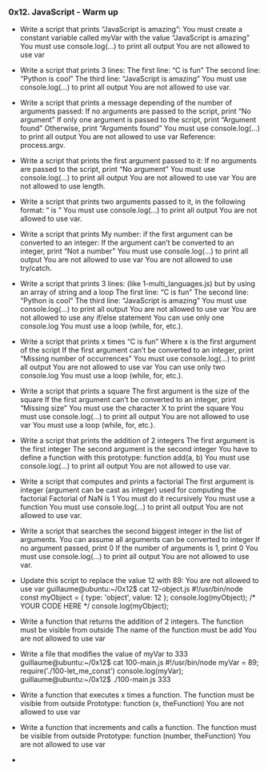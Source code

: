 ### 0x12. JavaScript - Warm up

- Write a script that prints “JavaScript is amazing”:
  You must create a constant variable called myVar with the value
  “JavaScript is amazing”
  You must use console.log(...) to print all output
  You are not allowed to use var

- Write a script that prints 3 lines:
  The first line: “C is fun”
  The second line: “Python is cool”
  The third line: “JavaScript is amazing”
  You must use console.log(...) to print all output
  You are not allowed to use var.

- Write a script that prints a message depending of the number of
  arguments passed:
  If no arguments are passed to the script, print “No argument”
  If only one argument is passed to the script, print “Argument found”
  Otherwise, print “Arguments found”
  You must use console.log(...) to print all output
  You are not allowed to use var
  Reference: process.argv.

- Write a script that prints the first argument passed to it:
  If no arguments are passed to the script, print “No argument”
  You must use console.log(...) to print all output
  You are not allowed to use var
  You are not allowed to use length.

- Write a script that prints two arguments passed to it, in the
  following format: “ is ”
  You must use console.log(...) to print all output
  You are not allowed to use var.

- Write a script that prints My number: <first argument converted
  in integer> if the first argument can be converted to an integer:
  If the argument can’t be converted to an integer,
  print “Not a number”
  You must use console.log(...) to print all output
  You are not allowed to use var
  You are not allowed to use try/catch.

- Write a script that prints 3 lines: (like 1-multi_languages.js)
  but by using an array of string and a loop
  The first line: “C is fun”
  The second line: “Python is cool”
  The third line: “JavaScript is amazing”
  You must use console.log(...) to print all output
  You are not allowed to use var
  You are not allowed to use any if/else statement
  You can use only one console.log
  You must use a loop (while, for, etc.).

- Write a script that prints x times “C is fun”
  Where x is the first argument of the script
  If the first argument can’t be converted to an integer,
  print “Missing number of occurrences”
  You must use console.log(...) to print all output
  You are not allowed to use var
  You can use only two console.log
  You must use a loop (while, for, etc.).

- Write a script that prints a square
  The first argument is the size of the square
  If the first argument can’t be converted to an integer,
  print “Missing size”
  You must use the character X to print the square
  You must use console.log(...) to print all output
  You are not allowed to use var
  You must use a loop (while, for, etc.).

- Write a script that prints the addition of 2 integers
  The first argument is the first integer
  The second argument is the second integer
  You have to define a function with this prototype: function add(a, b)
  You must use console.log(...) to print all output
  You are not allowed to use var.

- Write a script that computes and prints a factorial
  The first argument is integer (argument can be cast as integer) used
  for computing the factorial
  Factorial of NaN is 1
  You must do it recursively
  You must use a function
  You must use console.log(...) to print all output
  You are not allowed to use var.

- Write a script that searches the second biggest integer in
  the list of arguments.
  You can assume all arguments can be converted to integer
  If no argument passed, print 0
  If the number of arguments is 1, print 0
  You must use console.log(...) to print all output
  You are not allowed to use var.

- Update this script to replace the value 12 with 89:
  You are not allowed to use var
      	  guillaume@ubuntu:~/0x12$ cat 12-object.js
      	  #!/usr/bin/node
      	  const myObject = {
      	  type: 'object',
      	  value: 12
	  };
	  console.log(myObject);
	  /*
	  YOUR CODE HERE
      	  */
	  console.log(myObject);

- Write a function that returns the addition of 2 integers.
  The function must be visible from outside
  The name of the function must be add
  You are not allowed to use var

- Write a file that modifies the value of myVar to 333
  	guillaume@ubuntu:~/0x12$ cat 100-main.js
  	#!/usr/bin/node
  	myVar = 89;
  	require('./100-let_me_const')
  	console.log(myVar);
  	guillaume@ubuntu:~/0x12$ ./100-main.js
  	333

- Write a function that executes x times a function.
  The function must be visible from outside
  Prototype: function (x, theFunction)
  You are not allowed to use var

- Write a function that increments and calls a function.
  The function must be visible from outside
  Prototype: function (number, theFunction)
  You are not allowed to use var

- 